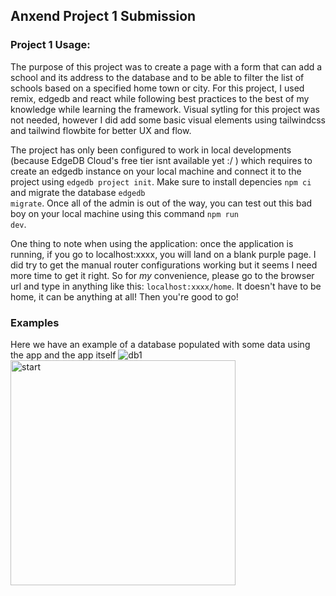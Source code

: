 ## Anxend Project 1 Submission

### Project 1 Usage:

The purpose of this project was to create a page with a form that can add a school and its address to the database and to be able to filter the list of schools based
on a specified home town or city. For this project, I used remix, edgedb and react while following best practices to the best of my knowledge while learning the framework.
Visual sytling for this project was not needed, however I did add some basic visual elements using tailwindcss and tailwind flowbite for better UX and flow.

The project has only been configured to work in local developments (because EdgeDB Cloud's free tier isnt available yet :/ ) which requires to create an edgedb instance
on your local machine and connect it to the project using <code>edgedb project init</code>. Make sure to install depencies <code>npm ci</code> and migrate the database 
<code>edgedb migrate</code>. Once all of the admin is out of the way, you can test out this bad boy on your local machine using this command <code>npm run dev</code>.

One thing to note when using the application: once the application is running, if you go to localhost:xxxx, you will land on a blank purple page. I did try to get
the manual router configurations working but it seems I need more time to get it right. So for *my* convenience, please go to the browser url and type in anything like this:
<code>localhost:xxxx/home</code>. It doesn't have to be home, it can be anything at all! Then you're good to go!

### Examples

Here we have an example of a database populated with some data using the app and the app itself
<span>
  ![db1](https://github.com/000kev/anxend-challenge/assets/26770945/6e90acd0-6627-4c1a-b809-7157522cbd80)
  <img width="360" alt="start" src="https://github.com/000kev/anxend-challenge/assets/26770945/c6106bec-4df1-486b-a076-4d125b5c9228">
</span>



